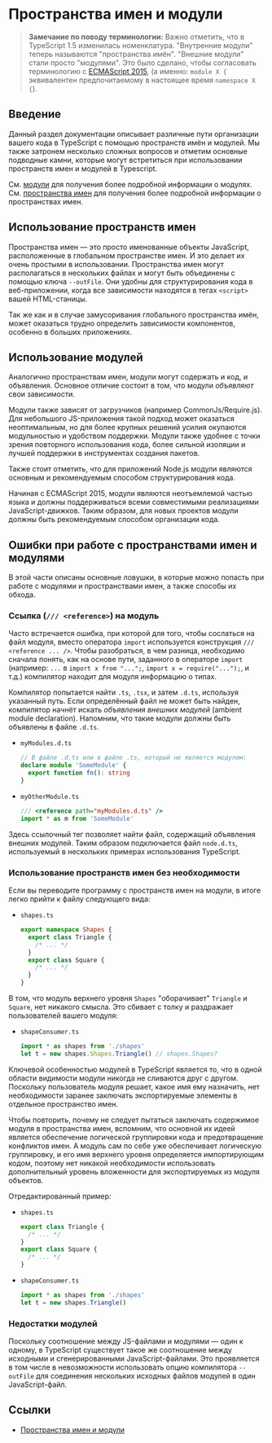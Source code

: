 # Пространства имен и модули

> **Замечание по поводу терминологии:**
> Важно отметить, что в TypeScript 1.5 изменилась номенклатура.
> "Внутренние модули" теперь называются "пространства имён".
> "Внешние модули" стали просто "модулями". Это было сделано, чтобы согласовать терминологию с [ECMAScript 2015](http://www.ecma-international.org/ecma-262/6.0/), (а именно: `module X {` эквивалентен предпочитаемому в настоящее время `namespace X {`).

## Введение

Данный раздел документации описывает различные пути организации вашего кода в TypeScript с помощью пространств имён и модулей.
Мы также затронем несколько сложных вопросов и отметим основные подводные камни, которые могут встретиться при использовании пространств имен и модулей в Typescript.

См. [модули](modules.md) для получения более подробной информации о модулях.
См. [пространства имен](namespaces.md) для получения более подробной информации о пространствах имен.

## Использование пространств имен

Пространства имен — это просто именованные объекты JavaScript, расположенные в глобальном пространстве имен. И это делает их очень простыми в использовании.
Пространства имен могут располагаться в нескольких файлах и могут быть объединены с помощью ключа `--outFile`.
Они удобны для структурирования кода в веб-приложении, когда все зависимости находятся в тегах `<script>` вашей HTML-станицы.

Так же как и в случае замусоривания глобального пространства имён, может оказаться трудно определить зависимости компонентов, особенно в больших приложениях.

## Использование модулей

Аналогично пространствам имен, модули могут содержать и код, и объявления. Основное отличие состоит в том, что модули _объявляют_ свои зависимости.

Модули также зависят от загрузчиков (например CommonJs/Require.js).
Для небольшого JS-приложения такой подход может оказаться неоптимальным, но для более крупных решений усилия окупаются модульностью и удобством поддержки.
Модули также удобнее с точки зрения повторного использования кода, более сильной изоляции и лучшей поддержки в инструментах создания пакетов.

Также стоит отметить, что для приложений Node.js модули являются основным и рекомендуемым способом структурирования кода.

Начиная с ECMAScript 2015, модули являются неотъемлемой частью языка и должны поддерживаться всеми совместимыми реализациями JavaScript-движков.
Таким образом, для новых проектов модули должны быть рекомендуемым способом организации кода.

## Ошибки при работе с пространствами имен и модулями

В этой части описаны основные ловушки, в которые можно попасть при работе с модулями и пространствами имен, а также способы их обхода.

### Ссылка (`/// <reference>`) на модуль

Часто встречается ошибка, при которой для того, чтобы сослаться на файл модуля, вместо оператора `import` используется конструкция `/// <reference ... />`.
Чтобы разобраться, в чем разница, необходимо сначала понять, как на основе пути, заданного в операторе `import` (например: `...` в `import x from "...";`, `import x = require("...");`, и т.д.) компилятор находит для модуля информацию о типах.

Компилятор попытается найти `.ts`, `.tsx`, и затем `.d.ts`, используя указанный путь.
Если определённый файл не может быть найден, компилятор начнёт искать _объявления внешних модулей_ (ambient module declaration).
Напомним, что такие модули должны быть объявлены в файле `.d.ts`.

- `myModules.d.ts`

  ```ts
  // В файле .d.ts или в файле .ts, который не является модулем:
  declare module 'SomeModule' {
    export function fn(): string
  }
  ```

- `myOtherModule.ts`

  ```ts
  /// <reference path="myModules.d.ts" />
  import * as m from 'SomeModule'
  ```

Здесь ссылочный тег позволяет найти файл, содержащий объявления внешних модулей.
Таким образом подключается файл `node.d.ts`, используемый в нескольких примерах использования TypeScript.

### Использование пространств имен без необходимости

Если вы переводите программу с пространств имен на модули, в итоге легко прийти к файлу следующего вида:

- `shapes.ts`

  ```ts
  export namespace Shapes {
    export class Triangle {
      /* ... */
    }
    export class Square {
      /* ... */
    }
  }
  ```

В том, что модуль верхнего уровня `Shapes` "оборачивает" `Triangle` и `Square`, нет никакого смысла.
Это сбивает с толку и раздражает пользователей вашего модуля:

- `shapeConsumer.ts`

  ```ts
  import * as shapes from './shapes'
  let t = new shapes.Shapes.Triangle() // shapes.Shapes?
  ```

Ключевой особенностью модулей в TypeScript является то, что в одной области видимости модули никогда не сливаются друг с другом.
Поскольку пользователь модуля решает, какое имя ему назначить, нет необходимости заранее заключать экспортируемые элементы в отдельное пространство имен.

Чтобы повторить, почему не следует пытаться заключать содержимое модуля в пространства имен, вспомним, что основной их идеей является обеспечение логической группировки кода и предотвращение конфликтов имен.
А модуль сам по себе уже обеспечивает логическую группировку, и его имя верхнего уровня определяется импортирующим кодом, поэтому нет никакой необходимости использовать дополнительный уровень вложенности для экспортируемых из модуля объектов.

Отредактированный пример:

- `shapes.ts`

  ```ts
  export class Triangle {
    /* ... */
  }
  export class Square {
    /* ... */
  }
  ```

- `shapeConsumer.ts`

  ```ts
  import * as shapes from './shapes'
  let t = new shapes.Triangle()
  ```

### Недостатки модулей

Поскольку соотношение между JS-файлами и модулями — один к одному, в TypeScript существует такое же соотношение между исходными и сгенерированными JavaScript-файлами.
Это проявляется в том числе в невозможности использовать опцию компилятора `--outFile` для соединения нескольких исходных файлов модулей в один JavaScript-файл.

## Ссылки

- [Пространства имен и модули](http://typescript-lang.ru/docs/Namespaces%20and%20Modules.html)
